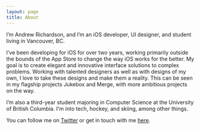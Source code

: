 ```yaml
---
layout: page
title: About
---
```


I’m Andrew Richardson, and I’m an iOS developer, UI designer, and student living in Vancouver, BC.

I’ve been developing for iOS for over two years, working primarily outside the bounds of the App Store to change the way iOS works for the better. My goal is to create elegant and innovative interface solutions to complex problems. Working with talented designers as well as with designs of my own, I love to take these designs and make them a reality. This can be seen in my flagship projects Jukebox and Merge, with more ambitious projects on the way.

I’m also a third-year student majoring in Computer Science at the University of British Columbia. I'm into tech, hockey, and skiing, among other things.

You can follow me on [Twitter]({{site.twitter}}) or get in touch with me [here](mailto:{{site.email}}).